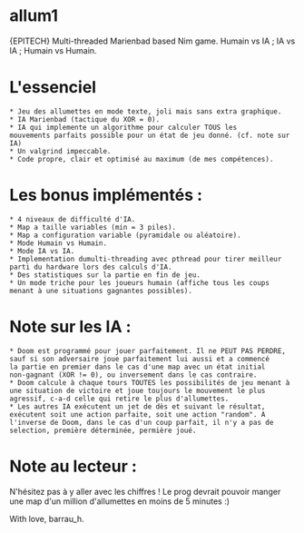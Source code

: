 # allum1
{EPITECH} Multi-threaded Marienbad based Nim game. Humain vs IA ; IA vs IA ; Humain vs Humain.

# L'essenciel
    * Jeu des allumettes en mode texte, joli mais sans extra graphique.
    * IA Marienbad (tactique du XOR = 0).
    * IA qui implemente un algorithme pour calculer TOUS les
    mouvements parfaits possible pour un état de jeu donné. (cf. note sur IA)
    * Un valgrind impeccable.
    * Code propre, clair et optimisé au maximum (de mes compétences).

# Les bonus implémentés :
    * 4 niveaux de difficulté d'IA.
    * Map a taille variables (min = 3 piles).
    * Map a configuration variable (pyramidale ou aléatoire).
    * Mode Humain vs Humain.
    * Mode IA vs IA.
    * Implementation dumulti-threading avec pthread pour tirer meilleur
    parti du hardware lors des calculs d'IA.
    * Des statistiques sur la partie en fin de jeu.
    * Un mode triche pour les joueurs humain (affiche tous les coups
    menant à une situations gagnantes possibles).

# Note sur les IA :
    * Doom est programmé pour jouer parfaitement. Il ne PEUT PAS PERDRE,
    sauf si son adversaire joue parfaitement lui aussi et a commencé
    la partie en premier dans le cas d'une map avec un état initial
    non-gagnant (XOR != 0), ou inversement dans le cas contraire.
    * Doom calcule à chaque tours TOUTES les possibilités de jeu menant à
    une situation de victoire et joue toujours le mouvement le plus
    agressif, c-a-d celle qui retire le plus d'allumettes.
    * Les autres IA exécutent un jet de dès et suivant le résultat,
    exécutent soit une action parfaite, soit une action "random". A
    l'inverse de Doom, dans le cas d'un coup parfait, il n'y a pas de
    selection, première déterminée, permière joué.

# Note au lecteur :

N'hésitez pas à y aller avec les chiffres ! Le prog devrait pouvoir manger
une map d'un million d'allumettes en moins de 5 minutes :)

With love,
barrau_h.
